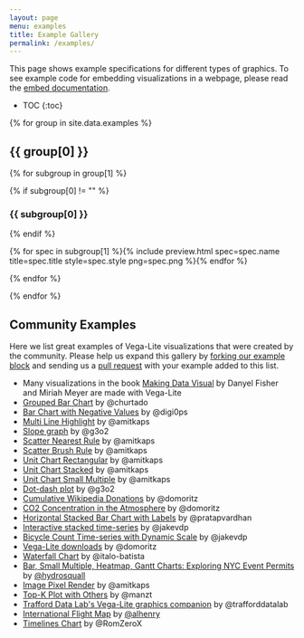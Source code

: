 ```yaml
---
layout: page
menu: examples
title: Example Gallery
permalink: /examples/
---
```


This page shows example specifications for different types of graphics. To see example code for embedding visualizations in a webpage, please read the [embed documentation](../usage/embed.html).

<!-- prettier-ignore -->
- TOC
{:toc}

{% for group in site.data.examples %}

## {{ group[0] }}

{% for subgroup in group[1] %}

{% if subgroup[0] != "" %}

### {{ subgroup[0] }}

{% endif %}

<span class="gallery">{% for spec in subgroup[1] %}{% include preview.html spec=spec.name title=spec.title style=spec.style png=spec.png %}{% endfor %}</span>

{% endfor %}

{% endfor %}

## Community Examples

Here we list great examples of Vega-Lite visualizations that were created by the community. Please help us expand this gallery by [forking our example block](https://bl.ocks.org/domoritz/455e1c7872c4b38a58b90df0c3d7b1b9) and sending us a [pull request](https://github.com/vega/vega-lite/edit/master/site/examples/index.md) with your example added to this list.

- Many visualizations in the book [Making Data Visual](https://makingdatavisual.github.io/figurelist.html) by Danyel Fisher and Miriah Meyer are made with Vega-Lite
- [Grouped Bar Chart](https://bl.ocks.org/domoritz/f5abc519dd990bfcbc3f20f634658364) by @churtado
- [Bar Chart with Negative Values](https://bl.ocks.org/digi0ps/3691287ab4033509e988d67c932fca47) by @digi0ps
- [Multi Line Highlight](https://bl.ocks.org/amitkaps/fe4238e716db53930b2f1a70d3401701) by @amitkaps
- [Slope graph](https://bl.ocks.org/g3o2/a6c539eacfb0b99eaf01e4f20b9f2897) by @g3o2
- [Scatter Nearest Rule](https://bl.ocks.org/amitkaps/abfa7157d4366cc43cbbba55353d35d8) by @amitkaps
- [Scatter Brush Rule](https://bl.ocks.org/amitkaps/a484b94a7e1e0705c5ec865ba31f463c) by @amitkaps
- [Unit Chart Rectangular](https://bl.ocks.org/amitkaps/d6648bd8ddb1c1e3706d7530126d1e2b) by @amitkaps
- [Unit Chart Stacked](https://bl.ocks.org/amitkaps/cdc7dacd8f7d9f2a9cff4b10d3279b86) by @amitkaps
- [Unit Chart Small Multiple](https://bl.ocks.org/amitkaps/67bd6dcb2af300a2b76f1e2351c1afdc) by @amitkaps
- [Dot-dash plot](https://bl.ocks.org/g3o2/bd4362574137061c243a2994ba648fb8) by @g3o2
- [Cumulative Wikipedia Donations](https://bl.ocks.org/domoritz/bef687de0e2dba1f522f674c260ac17f) by @domoritz
- [CO2 Concentration in the Atmosphere](https://bl.ocks.org/domoritz/4e3289f9266fb3ef7e9baa201060361b) by @domoritz
- [Horizontal Stacked Bar Chart with Labels](https://bl.ocks.org/pratapvardhan/00800a4981d43a84efdba0c4cf8ee2e1) by @pratapvardhan
- [Interactive stacked time-series](https://bl.ocks.org/jakevdp/1643ebb6853e76c32e47a969f415f3ea) by @jakevdp
- [Bicycle Count Time-series with Dynamic Scale](https://bl.ocks.org/jakevdp/b511d09ed4e2797234bd6236d7b428f7) by @jakevdp
- [Vega-Lite downloads](https://bl.ocks.org/domoritz/81008b55ae2e2649eb42f600440f87d2) by @domoritz
- [Waterfall Chart](https://bl.ocks.org/italo-batista/5f93b3c9f87dffcf01bb489d90f60652/ef01271c72c57dc940bb357019be1c6cdf9eb51a) by @italo-batista
- [Bar, Small Multiple, Heatmap, Gantt Charts: Exploring NYC Event Permits](https://medium.com/enigma-engineering/exploring-new-york-city-event-permits-with-vega-lite-f83178ff9a8d) by [@hydrosquall](https://twitter.com/hydrosquall)
- [Image Pixel Render](https://beta.observablehq.com/@amitkaps/image-pixel-render-with-vega-lite) by @amitkaps
- [Top-K Plot with Others](https://beta.observablehq.com/@manzt/top-k-plot-with-others-vega-lite-example) by @manzt
- [Trafford Data Lab's Vega-Lite graphics companion](https://www.trafforddatalab.io/interactive_graphics_companion/) by @trafforddatalab
- [International Flight Map](https://observablehq.com/@alhenry/international-flight-map) by [@alhenry](https://twitter.com/maha_albert)
- [Timelines Chart](https://bl.ocks.org/RomZeroX/de458deb697c20d68acaddcb235bcd58/1226d8308271f1decbe2847c840cdbbe76257c7c) by @RomZeroX
